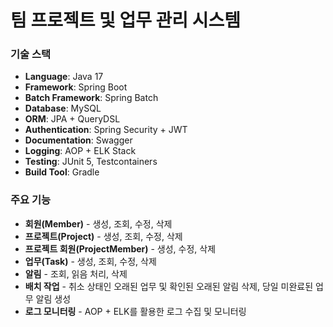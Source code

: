 # 팀 프로젝트 및 업무 관리 시스템

### 기술 스택
- **Language**: Java 17
- **Framework**: Spring Boot
- **Batch Framework**: Spring Batch
- **Database**: MySQL
- **ORM**: JPA + QueryDSL
- **Authentication**: Spring Security + JWT
- **Documentation**: Swagger
- **Logging**: AOP + ELK Stack
- **Testing**: JUnit 5, Testcontainers
- **Build Tool**: Gradle

### 주요 기능
- **회원(Member)** - 생성, 조회, 수정, 삭제
- **프로젝트(Project)** - 생성, 조회, 수정, 삭제
- **프로젝트 회원(ProjectMember)** - 생성, 수정, 삭제
- **업무(Task)** - 생성, 조회, 수정, 삭제
- **알림** - 조회, 읽음 처리, 삭제
- **배치 작업** - 취소 상태인 오래된 업무 및 확인된 오래된 알림 삭제, 당일 미완료된 업무 알림 생성
- **로그 모니터링** - AOP + ELK를 활용한 로그 수집 및 모니터링